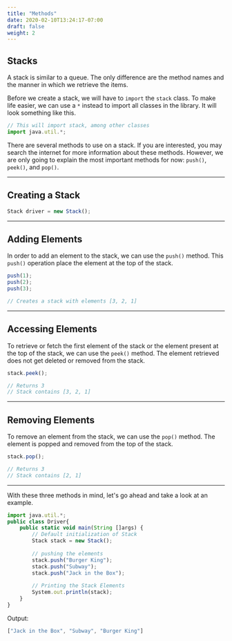 ```yaml
---
title: "Methods"
date: 2020-02-10T13:24:17-07:00
draft: false
weight: 2
--- 
```


## Stacks

A stack is similar to a queue. The only difference are the method names and the manner in which we retrieve the items.

Before we create a stack, we will have to `import` the `stack` class. To make life easier, we can use a `*` instead to import all classes in the library. It will look something like this.

```js javascript
// This will import stack, among other classes
import java.util.*;
```
There are several methods to use on a stack. If you are interested, you may search the internet for more information about these methods. However, we are only going to explain the most important methods for now: `push()`, `peek()`, and `pop()`.

<hr>

## Creating a Stack
    
```js javascript
Stack driver = new Stack();
```

<hr>

## Adding Elements

In order to add an element to the stack, we can use the `push()` method. This `push()` operation place the element at the top of the stack.

```js javascript
push(1);
push(2);
push(3);

// Creates a stack with elements [3, 2, 1]
```

<hr>

## Accessing Elements

To retrieve or fetch the first element of the stack or the element present at the top of the stack, we can use the `peek()` method. The element retrieved does not get deleted or removed from the stack.

```js javascript
stack.peek();

// Returns 3
// Stack contains [3, 2, 1]
```

<hr>

## Removing Elements 

To remove an element from the stack, we can use the `pop()` method. The element is popped and removed from the top of the stack.

```js javascript
stack.pop();

// Returns 3
// Stack contains [2, 1]
```

<hr>

With these three methods in mind, let's go ahead and take a look at an example.

```js javascript
import java.util.*;
public class Driver{
    public static void main(String []args) {
        // Default initialization of Stack 
        Stack stack = new Stack(); 
  
        // pushing the elements 
        stack.push("Burger King"); 
        stack.push("Subway"); 
        stack.push("Jack in the Box"); 
  
        // Printing the Stack Elements 
        System.out.println(stack); 
    }
}
```

Output:

```js javascript
["Jack in the Box", "Subway", "Burger King"]
```

